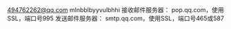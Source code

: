 494762262@qq.com mlnbblbyyvulbhhi
接收邮件服务器： pop.qq.com，使用SSL，端口号995
发送邮件服务器： smtp.qq.com，使用SSL，端口号465或587

